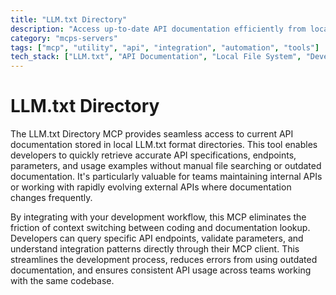 ```yaml
---
title: "LLM.txt Directory"
description: "Access up-to-date API documentation efficiently from local directories."
category: "mcps-servers"
tags: ["mcp", "utility", "api", "integration", "automation", "tools"]
tech_stack: ["LLM.txt", "API Documentation", "Local File System", "Developer Tools"]
---
```


# LLM.txt Directory

The LLM.txt Directory MCP provides seamless access to current API documentation stored in local LLM.txt format directories. This tool enables developers to quickly retrieve accurate API specifications, endpoints, parameters, and usage examples without manual file searching or outdated documentation. It's particularly valuable for teams maintaining internal APIs or working with rapidly evolving external APIs where documentation changes frequently.

By integrating with your development workflow, this MCP eliminates the friction of context switching between coding and documentation lookup. Developers can query specific API endpoints, validate parameters, and understand integration patterns directly through their MCP client. This streamlines the development process, reduces errors from using outdated documentation, and ensures consistent API usage across teams working with the same codebase.
